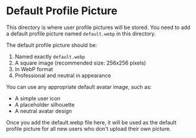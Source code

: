 # Default Profile Picture

This directory is where user profile pictures will be stored. You need to add a default profile picture named `default.webp` in this directory.

The default profile picture should be:
1. Named exactly `default.webp`
2. A square image (recommended size: 256x256 pixels)
3. In WebP format
4. Professional and neutral in appearance

You can use any appropriate default avatar image, such as:
- A simple user icon
- A placeholder silhouette
- A neutral avatar design

Once you add the default.webp file here, it will be used as the default profile picture for all new users who don't upload their own picture. 